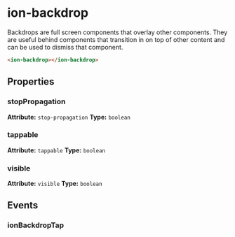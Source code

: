 ---
---
# ion-backdrop

Backdrops are full screen components that overlay other components. They are useful behind components that transition in on top of other content and can be used to dismiss that component.

```html
<ion-backdrop></ion-backdrop>
```


<h2>Properties</h2> 

<dl>
<dt>
<h3>stopPropagation</h3> 
<strong>Attribute:</strong>  <code>stop-propagation</code>
<strong>Type:</strong> <code>boolean</code>
</dt>
<dd></dd>

<dt>
<h3>tappable</h3> 
<strong>Attribute:</strong>  <code>tappable</code>
<strong>Type:</strong> <code>boolean</code>
</dt>
<dd></dd>

<dt>
<h3>visible</h3> 
<strong>Attribute:</strong>  <code>visible</code>
<strong>Type:</strong> <code>boolean</code>
</dt>
<dd></dd>

</dl>


<h2>Events</h2>

<dl><dt>
<h3>ionBackdropTap</h3></dt>
<dd></dd>

</dl>


